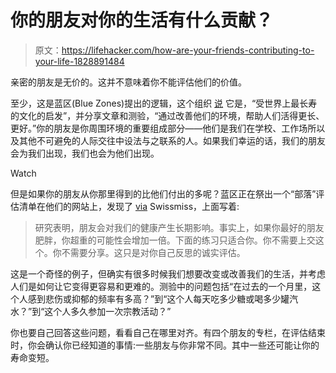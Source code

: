 # 你的朋友对你的生活有什么贡献？

> 原文：<https://lifehacker.com/how-are-your-friends-contributing-to-your-life-1828891484>

亲密的朋友是无价的。这并不意味着你不能评估他们的价值。

至少，这是蓝区(Blue Zones)提出的逻辑，这个组织 [说](https://www.bluezones.com/about/organization/) 它是，“受世界上最长寿的文化的启发”，并分享文章和测验，“通过改善他们的环境，帮助人们活得更长、更好。”你的朋友是你周围环境的重要组成部分——他们是我们在学校、工作场所以及其他不可避免的人际交往中设法与之联系的人。如果我们幸运的话，我们的朋友会为我们出现，我们也会为他们出现。

Watch

但是如果你的朋友从你那里得到的比他们付出的多呢？蓝区正在祭出一个“部落”评估清单在他们的网站上，发现了 [via](https://www.swiss-miss.com/2018/09/friday-link-pack-297.html) Swissmiss，上面写着:

> 研究表明，朋友会对我们的健康产生长期影响。事实上，如果你最好的朋友肥胖，你超重的可能性会增加一倍。下面的练习只适合你。你不需要上交这个。你不需要分享。这只是对你自己反思的诚实评估。

这是一个奇怪的例子，但确实有很多时候我们想要改变或改善我们的生活，并考虑人们是如何让它变得更容易和更难的。测验中的问题包括“在过去的一个月里，这个人感到悲伤或抑郁的频率有多高？”到“这个人每天吃多少糖或喝多少罐汽水？”到“这个人多久参加一次宗教活动？”

你也要自己回答这些问题，看看自己在哪里对齐。有四个朋友的专栏，在评估结束时，你会确认你已经知道的事情:一些朋友与你非常不同。其中一些还可能让你的寿命变短。